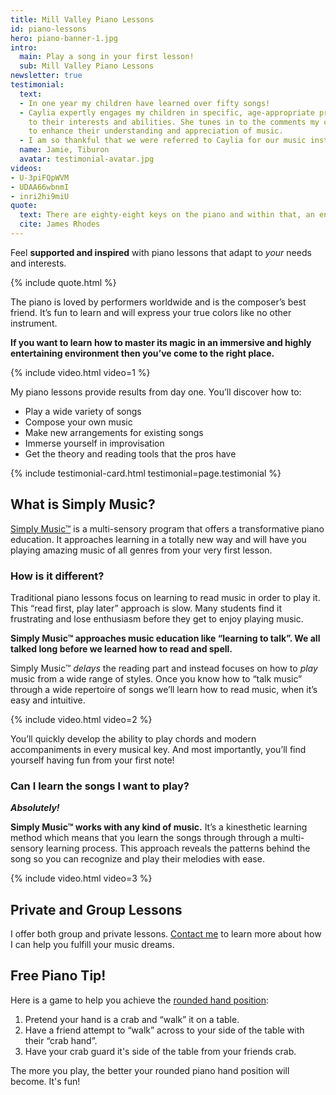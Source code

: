 ```yaml
---
title: Mill Valley Piano Lessons
id: piano-lessons
hero: piano-banner-1.jpg
intro:
  main: Play a song in your first lesson!
  sub: Mill Valley Piano Lessons
newsletter: true
testimonial:
  text:
  - In one year my children have learned over fifty songs!
  - Caylia expertly engages my children in specific, age-appropriate programs tailored
    to their interests and abilities. She tunes in to the comments my children make
    to enhance their understanding and appreciation of music.
  - I am so thankful that we were referred to Caylia for our music instruction.
  name: Jamie, Tiburon
  avatar: testimonial-avatar.jpg
videos:
- U-3piFQpWVM
- UDAA66wbnmI
- inri2hi9miU
quote:
  text: There are eighty-eight keys on the piano and within that, an entire universe.
  cite: James Rhodes
---
```


Feel **supported and inspired** with piano lessons that adapt to *your* needs and interests.

{% include quote.html %}

The piano is loved by performers worldwide and is the composer’s best friend. It’s fun to learn and will express your true colors like no other instrument.

**If you want to learn how to master its magic in an immersive and highly entertaining environment then you’ve come to the right place.**

{% include video.html video=1 %}

My piano lessons provide results from day one. You’ll discover how to:

- Play a wide variety of songs
- Compose your own music
- Make new arrangements for existing songs
- Immerse yourself in improvisation
- Get the theory and reading tools that the pros have

{% include testimonial-card.html testimonial=page.testimonial %}

## What is Simply Music?

[Simply Music&trade;](https://simplymusic.com/) is a multi-sensory program that offers a transformative piano education. It approaches learning in a totally new way and will have you playing amazing music of all genres from your very first lesson.

### How is it different?

Traditional piano lessons focus on learning to read music in order to play it. This “read first, play later” approach is slow. Many students find it frustrating and lose enthusiasm before they get to enjoy playing music.

**Simply Music&trade; approaches music education like “learning to talk”. We all talked long before we learned how to read and spell.**

Simply Music&trade; *delays* the reading part and instead focuses on how to *play* music from a wide range of styles. Once you know how to “talk music” through a wide repertoire of songs we’ll learn how to read music, when it’s easy and intuitive.

{% include video.html video=2 %}

You’ll quickly develop the ability to play chords and modern accompaniments in every musical key. And most importantly, you’ll find yourself having fun from your first note!

### Can I learn the songs I want to play?

***Absolutely!***

**Simply Music&trade; works with any kind of music.** It’s a kinesthetic learning method which means that you learn the songs through through a multi-sensory learning process. This approach reveals the patterns behind the song so you can recognize and play their melodies with ease.

{% include video.html video=3 %}

## Private and Group Lessons

I offer both group and private lessons. [Contact me](#) to learn more about how I can help you fulfill your music dreams.

## Free Piano Tip!

Here is a game to help you achieve the [rounded hand position](#):

1. Pretend your hand is a crab and “walk” it on a table.
2. Have a friend attempt to “walk” across to your side of the table with their “crab hand”.
3. Have your crab guard it's side of the table from your friends crab.

The more you play, the better your rounded piano hand position will become. It's fun!
